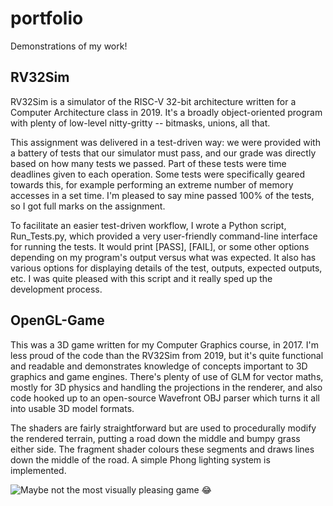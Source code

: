 # portfolio
Demonstrations of my work!

## RV32Sim
RV32Sim is a simulator of the RISC-V 32-bit architecture written for a Computer Architecture class in 2019. It's a broadly object-oriented program with plenty of low-level nitty-gritty -- bitmasks, unions, all that.

This assignment was delivered in a test-driven way: we were provided with a battery of tests that our simulator must pass, and our grade was directly based on how many tests we passed. Part of these tests were time deadlines given to each operation. Some tests were specifically geared towards this, for example performing an extreme number of memory accesses in a set time. I'm pleased to say mine passed 100% of the tests, so I got full marks on the assignment.

To facilitate an easier test-driven workflow, I wrote a Python script, Run_Tests.py, which provided a very user-friendly command-line interface for running the tests. It would print [PASS], [FAIL], or some other options depending on my program's output versus what was expected. It also has various options for displaying details of the test, outputs, expected outputs, etc. I was quite pleased with this script and it really sped up the development process.

## OpenGL-Game
This was a 3D game written for my Computer Graphics course, in 2017. I'm less proud of the code than the RV32Sim from 2019, but it's quite functional and readable and demonstrates knowledge of concepts important to 3D graphics and game engines. There's plenty of use of GLM for vector maths, mostly for 3D physics and handling the projections in the renderer, and also code hooked up to an open-source Wavefront OBJ parser which turns it all into usable 3D model formats.

The shaders are fairly straightforward but are used to procedurally modify the rendered terrain, putting a road down the middle and bumpy grass either side. The fragment shader colours these segments and draws lines down the middle of the road. A simple Phong lighting system is implemented.

![Maybe not the most visually pleasing game 😂](https://i.imgur.com/vaiofzt.png)
